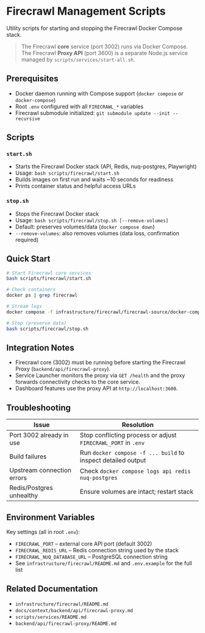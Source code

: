 # Firecrawl Management Scripts

Utility scripts for starting and stopping the Firecrawl Docker Compose stack.

> The Firecrawl **core** service (port 3002) runs via Docker Compose. The Firecrawl **Proxy API** (port 3600) is a separate Node.js service managed by `scripts/services/start-all.sh`.

## Prerequisites

- Docker daemon running with Compose support (`docker compose` or `docker-compose`)
- Root `.env` configured with all `FIRECRAWL_*` variables
- Firecrawl submodule initialized: `git submodule update --init --recursive`

## Scripts

### `start.sh`
- Starts the Firecrawl Docker stack (API, Redis, nuq-postgres, Playwright)
- Usage: `bash scripts/firecrawl/start.sh`
- Builds images on first run and waits ~10 seconds for readiness
- Prints container status and helpful access URLs

### `stop.sh`
- Stops the Firecrawl Docker stack
- Usage: `bash scripts/firecrawl/stop.sh [--remove-volumes]`
- Default: preserves volumes/data (`docker compose down`)
- `--remove-volumes`: also removes volumes (data loss, confirmation required)

## Quick Start

```bash
# Start Firecrawl core services
bash scripts/firecrawl/start.sh

# Check containers
docker ps | grep firecrawl

# Stream logs
docker compose -f infrastructure/firecrawl/firecrawl-source/docker-compose.yaml logs -f

# Stop (preserve data)
bash scripts/firecrawl/stop.sh
```

## Integration Notes

- Firecrawl core (3002) must be running before starting the Firecrawl Proxy (`backend/api/firecrawl-proxy`).
- Service Launcher monitors the proxy via `GET /health` and the proxy forwards connectivity checks to the core service.
- Dashboard features use the proxy API at `http://localhost:3600`.

## Troubleshooting

| Issue | Resolution |
|-------|------------|
| Port 3002 already in use | Stop conflicting process or adjust `FIRECRAWL_PORT` in `.env` |
| Build failures | Run `docker compose -f ... build` to inspect detailed output |
| Upstream connection errors | Check `docker compose logs api redis nuq-postgres` |
| Redis/Postgres unhealthy | Ensure volumes are intact; restart stack |

## Environment Variables

Key settings (all in root `.env`):
- `FIRECRAWL_PORT` – external core API port (default 3002)
- `FIRECRAWL_REDIS_URL` – Redis connection string used by the stack
- `FIRECRAWL_NUQ_DATABASE_URL` – PostgreSQL connection string
- See `infrastructure/firecrawl/README.md` and `.env.example` for the full list

## Related Documentation

- `infrastructure/firecrawl/README.md`
- `docs/context/backend/api/firecrawl-proxy.md`
- `scripts/services/README.md`
- `backend/api/firecrawl-proxy/README.md`
